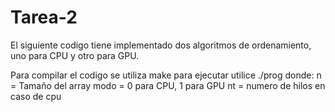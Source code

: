 # Tarea-2
El siguiente codigo tiene implementado dos algoritmos de ordenamiento, uno para CPU y otro para GPU.

Para compilar el codigo se utiliza make
para ejecutar utilice ./prog <n> <modo> <nt>
donde: n = Tamaño del array
       modo = 0 para CPU, 1 para GPU
       nt = numero de hilos en caso de cpu

